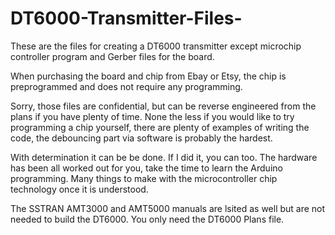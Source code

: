 # DT6000-Transmitter-Files-
These are the files for creating a DT6000 transmitter except microchip controller program and Gerber files for the board.

When purchasing the board and chip from Ebay or Etsy, the chip is preprogrammed and does not require any programming.

Sorry, those files are confidential, but can be reverse engineered from the plans if you have plenty of time.
None the less if you would like to try programming a chip yourself, there are plenty of examples of writing the code, the debouncing part via software is probably the hardest.

With determination it can be be done.  If I did it, you can too.
The hardware has been all worked out for you, take the time to learn the Arduino programming.
Many things to make with the microcontroller chip technology once it is understood.

The SSTRAN AMT3000 and AMT5000 manuals are lsited as well but are not needed to build the DT6000.  You only need the DT6000 Plans file.



